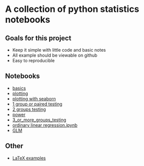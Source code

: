 # A collection of python statistics notebooks

## Goals for this project
* Keep it simple with little code and basic notes
* All example should be viewable on github
* Easy to reproducible


## Notebooks
* [basics](basics.ipynb)
* [plotting](plotting.ipynb)
* [plotting with seaborn](plotting_seaborn.ipynb)
* [1 group or paired testing](1_group_or_paired_testing.ipynb)
* [2 groups testing](2_group_testing.ipynb)
* [power](power.ipynb)
* [3_or_more_groups_testing](3_or_more_groups_testing.ipynb)
* [ordinary linear regression.ipynb](ordinary_linear_regression.ipynb)
* [GLM](GLM.ipynb)

## Other
* [LaTeX examples](LaTeX_examples.ipynb)
